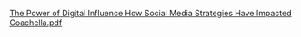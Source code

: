 
[The Power of Digital Influence How Social Media Strategies Have Impacted Coachella.pdf](https://github.com/eng470-s23/EvaPriceDemo/files/11667507/The.Power.of.Digital.Influence.How.Social.Media.Strategies.Have.Impacted.Coachella.pdf)
